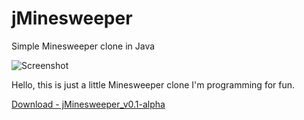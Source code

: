 # jMinesweeper
Simple Minesweeper clone in Java

![Screenshot](https://github.com/superinek/jMinesweeper/blob/master/jMinesweeper.PNG)

Hello, this is just a little Minesweeper clone I'm programming for fun.

[Download - jMinesweeper_v0.1-alpha](https://github.com/superinek/jMinesweeper/blob/master/jMinesweeper_v0.1-alpha)